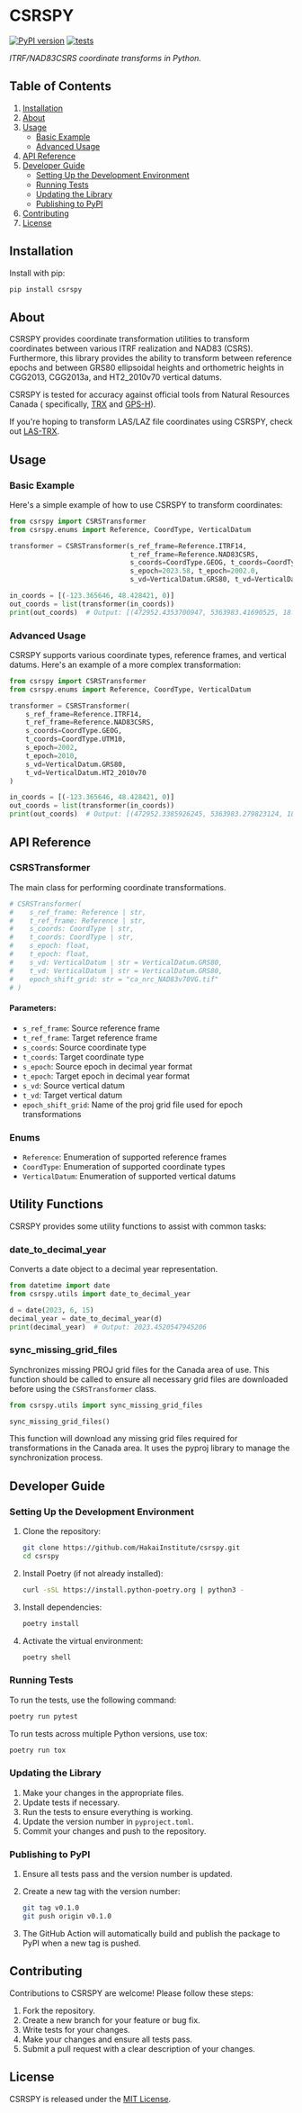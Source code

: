 # CSRSPY

[![PyPI version](https://badge.fury.io/py/csrspy.svg)](https://badge.fury.io/py/csrspy)
[![tests](https://github.com/tayden/csrspy/actions/workflows/tests.yml/badge.svg)](https://github.com/tayden/csrspy/actions/workflows/tests.yml)

*ITRF/NAD83CSRS coordinate transforms in Python.*

## Table of Contents

1. [Installation](#installation)
2. [About](#about)
3. [Usage](#usage)
    - [Basic Example](#basic-example)
    - [Advanced Usage](#advanced-usage)
4. [API Reference](#api-reference)
5. [Developer Guide](#developer-guide)
    - [Setting Up the Development Environment](#setting-up-the-development-environment)
    - [Running Tests](#running-tests)
    - [Updating the Library](#updating-the-library)
    - [Publishing to PyPI](#publishing-to-pypi)
6. [Contributing](#contributing)
7. [License](#license)

## Installation

Install with pip:

```bash
pip install csrspy
```

## About

CSRSPY provides coordinate transformation utilities to transform coordinates between
various ITRF realization and NAD83 (CSRS).
Furthermore, this library provides the ability to transform between reference epochs and
between GRS80 ellipsoidal heights and
orthometric heights in CGG2013, CGG2013a, and HT2_2010v70 vertical datums.

CSRSPY is tested for accuracy against official tools from Natural Resources Canada (
specifically,
[TRX](https://webapp.csrs-scrs.nrcan-rncan.gc.ca/geod/tools-outils/trx.php) and
[GPS-H](https://webapp.csrs-scrs.nrcan-rncan.gc.ca/geod/tools-outils/gpsh.php)).

If you're hoping to transform LAS/LAZ file coordinates using CSRSPY, check out
[LAS-TRX](https://github.com/HakaiInstitute/LAS-TRX).

## Usage

### Basic Example

Here's a simple example of how to use CSRSPY to transform coordinates:

```python
from csrspy import CSRSTransformer
from csrspy.enums import Reference, CoordType, VerticalDatum

transformer = CSRSTransformer(s_ref_frame=Reference.ITRF14,
                              t_ref_frame=Reference.NAD83CSRS,
                              s_coords=CoordType.GEOG, t_coords=CoordType.UTM10,
                              s_epoch=2023.58, t_epoch=2002.0,
                              s_vd=VerticalDatum.GRS80, t_vd=VerticalDatum.CGG2013A)

in_coords = [(-123.365646, 48.428421, 0)]
out_coords = list(transformer(in_coords))
print(out_coords)  # Output: [(472952.4353700947, 5363983.41690525, 18.968777523406512)]
```

### Advanced Usage

CSRSPY supports various coordinate types, reference frames, and vertical datums. Here's
an example of a more complex transformation:

```python
from csrspy import CSRSTransformer
from csrspy.enums import Reference, CoordType, VerticalDatum

transformer = CSRSTransformer(
    s_ref_frame=Reference.ITRF14,
    t_ref_frame=Reference.NAD83CSRS,
    s_coords=CoordType.GEOG,
    t_coords=CoordType.UTM10,
    s_epoch=2002,
    t_epoch=2010,
    s_vd=VerticalDatum.GRS80,
    t_vd=VerticalDatum.HT2_2010v70
)

in_coords = [(-123.365646, 48.428421, 0)]
out_coords = list(transformer(in_coords))
print(out_coords)  # Output: [(472952.3385926245, 5363983.279823124, 18.81151352316209)]
```

## API Reference

### CSRSTransformer

The main class for performing coordinate transformations.

```python
# CSRSTransformer(
#    s_ref_frame: Reference | str,
#    t_ref_frame: Reference | str,
#    s_coords: CoordType | str,
#    t_coords: CoordType | str,
#    s_epoch: float,
#    t_epoch: float,
#    s_vd: VerticalDatum | str = VerticalDatum.GRS80,
#    t_vd: VerticalDatum | str = VerticalDatum.GRS80,
#    epoch_shift_grid: str = "ca_nrc_NAD83v70VG.tif"
# )
```

#### Parameters:

- `s_ref_frame`: Source reference frame
- `t_ref_frame`: Target reference frame
- `s_coords`: Source coordinate type
- `t_coords`: Target coordinate type
- `s_epoch`: Source epoch in decimal year format
- `t_epoch`: Target epoch in decimal year format
- `s_vd`: Source vertical datum
- `t_vd`: Target vertical datum
- `epoch_shift_grid`: Name of the proj grid file used for epoch transformations

### Enums

- `Reference`: Enumeration of supported reference frames
- `CoordType`: Enumeration of supported coordinate types
- `VerticalDatum`: Enumeration of supported vertical datums

## Utility Functions

CSRSPY provides some utility functions to assist with common tasks:

### date_to_decimal_year

Converts a date object to a decimal year representation.

```python
from datetime import date
from csrspy.utils import date_to_decimal_year

d = date(2023, 6, 15)
decimal_year = date_to_decimal_year(d)
print(decimal_year)  # Output: 2023.4520547945206
```

### sync_missing_grid_files

Synchronizes missing PROJ grid files for the Canada area of use. This function should be
called to ensure all necessary grid files are downloaded before using the
`CSRSTransformer` class.

```python
from csrspy.utils import sync_missing_grid_files

sync_missing_grid_files()
```

This function will download any missing grid files required for transformations in the
Canada area. It uses the pyproj library to manage the synchronization process.

## Developer Guide

### Setting Up the Development Environment

1. Clone the repository:
   ```bash
   git clone https://github.com/HakaiInstitute/csrspy.git
   cd csrspy
   ```

2. Install Poetry (if not already installed):
   ```bash
   curl -sSL https://install.python-poetry.org | python3 -
   ```

3. Install dependencies:
   ```bash
   poetry install
   ```

4. Activate the virtual environment:
   ```bash
   poetry shell
   ```

### Running Tests

To run the tests, use the following command:

```bash
poetry run pytest
```

To run tests across multiple Python versions, use tox:

```bash
poetry run tox
```

### Updating the Library

1. Make your changes in the appropriate files.
2. Update tests if necessary.
3. Run the tests to ensure everything is working.
4. Update the version number in `pyproject.toml`.
5. Commit your changes and push to the repository.

### Publishing to PyPI

1. Ensure all tests pass and the version number is updated.
2. Create a new tag with the version number:
   ```bash
   git tag v0.1.0
   git push origin v0.1.0
   ```

3. The GitHub Action will automatically build and publish the package to PyPI when a new
   tag is pushed.

## Contributing

Contributions to CSRSPY are welcome! Please follow these steps:

1. Fork the repository.
2. Create a new branch for your feature or bug fix.
3. Write tests for your changes.
4. Make your changes and ensure all tests pass.
5. Submit a pull request with a clear description of your changes.

## License

CSRSPY is released under the [MIT License](https://opensource.org/licenses/MIT).
